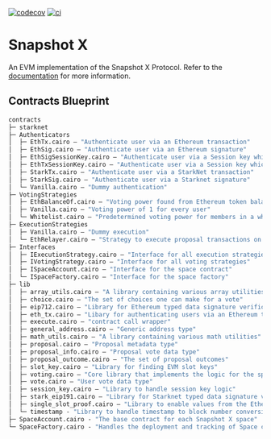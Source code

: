 [![codecov](https://codecov.io/github/snapshot-labs/sx-evm/branch/main/graph/badge.svg?token=BZ4XKYU3FT)](https://app.codecov.io/gh/snapshot-labs/sx-evm)
[![ci](https://github.com/snapshot-labs/sx-evm/actions/workflows/ci.yml/badge.svg)](https://github.com/snapshot-labs/sx-evm/actions/workflows/ci.yml)

# Snapshot X

An EVM implementation of the Snapshot X Protocol. Refer to the [documentation](https://docs.snapshotx.xyz) for more
information.

## Contracts Blueprint

```ml
contracts
├─ starknet
├─ Authenticators
│  ├─ EthTx.cairo — "Authenticate user via an Ethereum transaction"
│  ├─ EthSig.cairo — "Authenticate user via an Ethereum signature"
│  ├─ EthSigSessionKey.cairo — "Authenticate user via a Session key which has been authorized with an Ethereum signature"
│  ├─ EthTxSessionKey.cairo — "Authenticate user via a Session key which has been authorized with an Ethereum transaction"
│  ├─ StarkTx.cairo — "Authenticate user via a StarkNet transaction"
│  ├─ StarkSig.cairo — "Authenticate user via a Starknet signature"
│  └─ Vanilla.cairo — "Dummy authentication"
├─ VotingStrategies
│  ├─ EthBalanceOf.cairo — "Voting power found from Ethereum token balances"
│  ├─ Vanilla.cairo — "Voting power of 1 for every user"
│  └─ Whitelist.cairo — "Predetermined voting power for members in a whitelist, otherwise zero"
├─ ExecutionStrategies
│  ├─ Vanilla.cairo — "Dummy execution"
│  └─ EthRelayer.cairo — "Strategy to execute proposal transactions on Ethereum"
├─ Interfaces
│  ├─ IExecutionStrategy.cairo — "Interface for all execution strategies"
│  ├─ IVotingStrategy.cairo — "Interface for all voting strategies"
│  ├─ ISpaceAccount.cairo — "Interface for the space contract"
│  └─ ISpaceFactory.cairo — "Interface for the space factory"
├─ lib
│  ├─ array_utils.cairo — "A library containing various array utilities"
│  ├─ choice.cairo — "The set of choices one can make for a vote"
│  ├─ eip712.cairo — "Library for Ethereum typed data signature verification"
│  ├─ eth_tx.cairo — "Libary for authenticating users via an Ethereum transaction"
│  ├─ execute.cairo — "contract call wrapper"
│  ├─ general_address.cairo — "Generic address type"
│  ├─ math_utils.cairo — "A library containing various math utilities"
│  ├─ proposal.cairo — "Proposal metadata type"
│  ├─ proposal_info.cairo — "Proposal vote data type"
│  ├─ proposal_outcome.cairo — "The set of proposal outcomes"
│  ├─ slot_key.cairo — "Library for finding EVM slot keys"
│  ├─ voting.cairo — "Core library that implements the logic for the space contract"
│  ├─ vote.cairo — "User vote data type"
│  ├─ session_key.cairo — "Library to handle session key logic"
│  ├─ stark_eip191.cairo — "Library for Starknet typed data signature verification"
│  ├─ single_slot_proof.cairo — "Library to enable values from the Ethereum state to be used for voting power"
│  └─ timestamp - "Library to handle timestamp to block number conversions within the single slot proof library"
├─ SpaceAccount.cairo - "The base contract for each Snapshot X space"
└─ SpaceFactory.cairo - "Handles the deployment and tracking of Space contracts"
```
